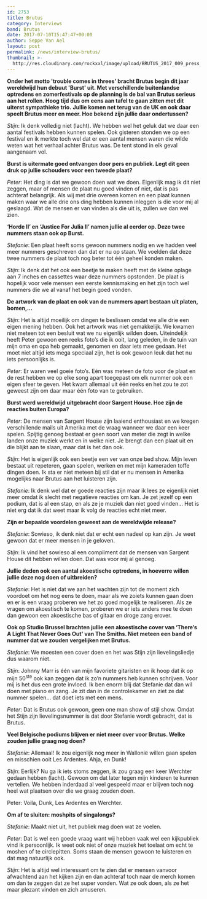 ```yaml
---
id: 2753
title: Brutus
category: Interviews
band: Brutus
date: 2017-07-10T15:47:47+00:00
author: Seppe Van Ael
layout: post
permalink: /news/interview-brutus/
thumbnail: >-
  http://res.cloudinary.com/rockxxl/image/upload/BRUTUS_2017_009_press_©EvaVlonk_Web-1.jpg
---
```

**Onder het motto 'trouble comes in threes' bracht Brutus begin dit jaar wereldwijd hun debuut 'Burst' uit. Met verschillende buitenlandse optredens en zomerfestivals op de planning is de bal van Brutus serieus aan het rollen. Hoog tijd dus om eens aan tafel te gaan zitten met dit uiterst sympathieke trio.**
**Jullie komen net terug van de UK en ook daar speelt Brutus meer en meer. Hoe bekend zijn jullie daar ondertussen?**

_Stijn_: Ik denk volledig niet (lacht). We hebben wel het geluk dat we daar een aantal festivals hebben kunnen spelen. Ook gisteren stonden we op een festival en ik merkte toch wel dat er een aantal mensen waren die wilde weten wat het verhaal achter Brutus was. De tent stond in elk geval aangenaam vol.

**Burst is uitermate goed ontvangen door pers en publiek. Legt dit geen druk op jullie schouders voor een tweede plaat?**

_Peter_: Het ding is dat we gewoon doen wat we doen. Eigenlijk mag ik dit niet zeggen, maar of mensen de plaat nu goed vinden of niet, dat is pas achteraf belangrijk. Als wij met drie overeen komen en een plaat kunnen maken waar we alle drie ons ding hebben kunnen inleggen is die voor mij al geslaagd. Wat de mensen er van vinden als die uit is, zullen we dan wel zien.

**‘Horde II’ en ‘Justice For Julia II’ namen jullie al eerder op. Deze twee nummers staan ook op Burst.**

_Stefanie_: Een plaat heeft soms gewoon nummers nodig en we hadden veel meer nummers geschreven dan dat er nu op staan. We voelden dat deze twee nummers de plaat toch nog beter tot één geheel konden maken.

_Stijn_: Ik denk dat het ook een beetje te maken heeft met de kleine oplage aan 7 inches en cassettes waar deze nummers opstonden. De plaat is hopelijk voor vele mensen een eerste kennismaking en het zijn toch wel nummers die we al vanaf het begin goed vonden.

**De artwork van de plaat en ook van de nummers apart bestaan uit platen, bomen,…** 

_Stijn_: Het is altijd moeilijk om dingen te beslissen omdat we alle drie een eigen mening hebben. Ook het artwork was niet gemakkelijk. We kwamen niet meteen tot een besluit wat we nu eigenlijk wilden doen. Uiteindelijk heeft Peter gewoon een reeks foto’s die ik ooit, lang geleden, in de tuin van mijn oma en opa heb gemaakt, genomen en daar iets mee gedaan. Het moet niet altijd iets mega speciaal zijn, het is ook gewoon leuk dat het nu iets persoonlijks is.

_Peter_: Er waren veel goeie foto’s. Eén was meteen de foto voor de plaat en de rest hebben we op elke song apart toegepast om elk nummer ook een eigen sfeer te geven. Het kwam allemaal uit één reeks en het zou te zot geweest zijn om daar maar één foto van te gebruiken.

**Burst werd wereldwijd uitgebracht door Sargent House. Hoe zijn de reacties buiten Europa?** 

_Peter_: De mensen van Sargent House zijn laaiend enthousiast en we kregen verschillende mails uit Amerika met de vraag wanneer we daar een keer spelen. Spijtig genoeg bestaat er geen soort van meter die zegt in welke landen onze muziek werkt en in welke niet. Je brengt dan een plaat uit en die blijkt aan te slaan, maar dat is het dan ook.

_Stijn_: Het is eigenlijk ook een beetje een ver van onze bed show. Mijn leven bestaat uit repeteren, gaan spelen, werken en met mijn kameraden toffe dingen doen. Ik sta er niet meteen bij stil dat er nu mensen in Amerika mogelijks naar Brutus aan het luisteren zijn.

_Stefanie_: Ik denk wel dat er goede reacties zijn maar ik lees ze eigenlijk niet meer omdat ik slecht met negatieve reacties om kan. Je zet jezelf op een podium, dat is al een stap, en als ze je muziek dan niet goed vinden… Het is niet erg dat ik dat weet maar ik volg de reacties echt niet meer.

**Zijn er bepaalde voordelen geweest aan de wereldwijde release?**

_Stefanie_: Sowieso, ik denk niet dat er echt een nadeel op kan zijn. Je weet gewoon dat er meer mensen in je geloven.

_Stijn_: Ik vind het sowieso al een compliment dat de mensen van Sargent House dit hebben willen doen. Dat was voor mij al genoeg.

**Jullie deden ook een aantal akoestische optredens, in hoeverre willen jullie deze nog doen of uitbreiden?** 

_Stefanie_: Het is niet dat we aan het wachten zijn tot de moment zich voordoet om het nog eens te doen, maar als we zoiets kunnen gaan doen en er is een vraag proberen we het zo goed mogelijk te realiseren. Als ze vragen om akoestisch te komen, proberen we er iets anders mee te doen dan gewoon een akoestische bas of gitaar en droge zang erover.

**Ook op Studio Brussel brachten jullie een akoestische cover van ‘There’s A Light That Never Goes Out’ van The Smiths. Niet meteen een band of nummer dat we zouden vergelijken met Brutus.**

_Stefanie_: We moesten een cover doen en het was Stijn zijn lievelingsliedje dus waarom niet.

_Stijn_: Johnny Marr is één van mijn favoriete gitaristen en ik hoop dat ik op mijn 50<sup>ste</sup> ook kan zeggen dat ik zo’n nummers heb kunnen schrijven. Voor mij is het dus een grote invloed. Ik ben enorm blij dat Stefanie dat dan wil doen met piano en zang. Je zit dan in de controlekamer en ziet ze dat nummer spelen&#8230; dat doet iets met een mens.

_Peter_: Dat is Brutus ook gewoon, geen one man show of stijl show. Omdat het Stijn zijn lievelingsnummer is dat door Stefanie wordt gebracht, dat is Brutus.

**Veel Belgische podiums blijven er niet meer over voor Brutus. Welke zouden jullie graag nog doen?**

_Stefanie_: Allemaal! Ik zou eigenlijk nog meer in Wallonië willen gaan spelen en misschien ooit Les Ardentes. Ahja, en Dunk!

_Stijn_: Eerlijk? Nu ga ik iets stoms zeggen, ik zou graag een keer Werchter gedaan hebben (lacht). Gewoon om dat later tegen mijn kinderen te kunnen vertellen. We hebben inderdaad al veel gespeeld maar er blijven toch nog heel wat plaatsen over die we graag zouden doen.

Peter: Voila, Dunk, Les Ardentes en Werchter.

**Om af te sluiten: moshpits of singalongs?**

_Stefanie_: Maakt niet uit, het publiek mag doen wat ze voelen.

_Peter_: Dat is wel een goede vraag want wij hebben vaak wel een kijkpubliek vind ik persoonlijk. Ik weet ook niet of onze muziek het toelaat om echt te moshen of te circlepitten. Soms staan de mensen gewoon te luisteren en dat mag natuurlijk ook.

_Stijn_: Het is altijd wel interessant om te zien dat er mensen vanvoor afwachtend aan het kijken zijn en dan achteraf toch naar de merch komen om dan te zeggen dat ze het super vonden. Wat ze ook doen, als ze het maar plezant vinden en zich amuseren.

